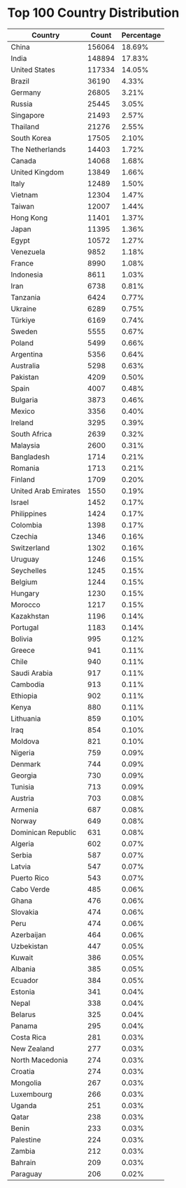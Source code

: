 # Top 100 Country Distribution
| Country | Count | Percentage |
|----|----|----|
| China | 156064 | 18.69% |
| India | 148894 | 17.83% |
| United States | 117334 | 14.05% |
| Brazil | 36190 | 4.33% |
| Germany | 26805 | 3.21% |
| Russia | 25445 | 3.05% |
| Singapore | 21493 | 2.57% |
| Thailand | 21276 | 2.55% |
| South Korea | 17505 | 2.10% |
| The Netherlands | 14403 | 1.72% |
| Canada | 14068 | 1.68% |
| United Kingdom | 13849 | 1.66% |
| Italy | 12489 | 1.50% |
| Vietnam | 12304 | 1.47% |
| Taiwan | 12007 | 1.44% |
| Hong Kong | 11401 | 1.37% |
| Japan | 11395 | 1.36% |
| Egypt | 10572 | 1.27% |
| Venezuela | 9852 | 1.18% |
| France | 8990 | 1.08% |
| Indonesia | 8611 | 1.03% |
| Iran | 6738 | 0.81% |
| Tanzania | 6424 | 0.77% |
| Ukraine | 6289 | 0.75% |
| Türkiye | 6169 | 0.74% |
| Sweden | 5555 | 0.67% |
| Poland | 5499 | 0.66% |
| Argentina | 5356 | 0.64% |
| Australia | 5298 | 0.63% |
| Pakistan | 4209 | 0.50% |
| Spain | 4007 | 0.48% |
| Bulgaria | 3873 | 0.46% |
| Mexico | 3356 | 0.40% |
| Ireland | 3295 | 0.39% |
| South Africa | 2639 | 0.32% |
| Malaysia | 2600 | 0.31% |
| Bangladesh | 1714 | 0.21% |
| Romania | 1713 | 0.21% |
| Finland | 1709 | 0.20% |
| United Arab Emirates | 1550 | 0.19% |
| Israel | 1452 | 0.17% |
| Philippines | 1424 | 0.17% |
| Colombia | 1398 | 0.17% |
| Czechia | 1346 | 0.16% |
| Switzerland | 1302 | 0.16% |
| Uruguay | 1246 | 0.15% |
| Seychelles | 1245 | 0.15% |
| Belgium | 1244 | 0.15% |
| Hungary | 1230 | 0.15% |
| Morocco | 1217 | 0.15% |
| Kazakhstan | 1196 | 0.14% |
| Portugal | 1183 | 0.14% |
| Bolivia | 995 | 0.12% |
| Greece | 941 | 0.11% |
| Chile | 940 | 0.11% |
| Saudi Arabia | 917 | 0.11% |
| Cambodia | 913 | 0.11% |
| Ethiopia | 902 | 0.11% |
| Kenya | 880 | 0.11% |
| Lithuania | 859 | 0.10% |
| Iraq | 854 | 0.10% |
| Moldova | 821 | 0.10% |
| Nigeria | 759 | 0.09% |
| Denmark | 744 | 0.09% |
| Georgia | 730 | 0.09% |
| Tunisia | 713 | 0.09% |
| Austria | 703 | 0.08% |
| Armenia | 687 | 0.08% |
| Norway | 649 | 0.08% |
| Dominican Republic | 631 | 0.08% |
| Algeria | 602 | 0.07% |
| Serbia | 587 | 0.07% |
| Latvia | 547 | 0.07% |
| Puerto Rico | 543 | 0.07% |
| Cabo Verde | 485 | 0.06% |
| Ghana | 476 | 0.06% |
| Slovakia | 474 | 0.06% |
| Peru | 474 | 0.06% |
| Azerbaijan | 464 | 0.06% |
| Uzbekistan | 447 | 0.05% |
| Kuwait | 386 | 0.05% |
| Albania | 385 | 0.05% |
| Ecuador | 384 | 0.05% |
| Estonia | 341 | 0.04% |
| Nepal | 338 | 0.04% |
| Belarus | 325 | 0.04% |
| Panama | 295 | 0.04% |
| Costa Rica | 281 | 0.03% |
| New Zealand | 277 | 0.03% |
| North Macedonia | 274 | 0.03% |
| Croatia | 274 | 0.03% |
| Mongolia | 267 | 0.03% |
| Luxembourg | 266 | 0.03% |
| Uganda | 251 | 0.03% |
| Qatar | 238 | 0.03% |
| Benin | 233 | 0.03% |
| Palestine | 224 | 0.03% |
| Zambia | 212 | 0.03% |
| Bahrain | 209 | 0.03% |
| Paraguay | 206 | 0.02% |
